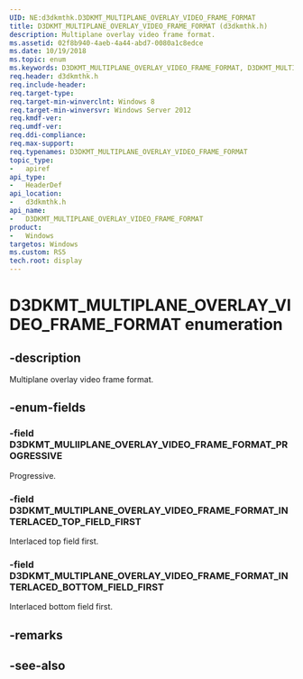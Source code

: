 ```yaml
---
UID: NE:d3dkmthk.D3DKMT_MULTIPLANE_OVERLAY_VIDEO_FRAME_FORMAT
title: D3DKMT_MULTIPLANE_OVERLAY_VIDEO_FRAME_FORMAT (d3dkmthk.h)
description: Multiplane overlay video frame format.
ms.assetid: 02f8b940-4aeb-4a44-abd7-0080a1c8edce
ms.date: 10/19/2018
ms.topic: enum
ms.keywords: D3DKMT_MULTIPLANE_OVERLAY_VIDEO_FRAME_FORMAT, D3DKMT_MULTIPLANE_OVERLAY_VIDEO_FRAME_FORMAT, 
req.header: d3dkmthk.h
req.include-header:
req.target-type:
req.target-min-winverclnt: Windows 8
req.target-min-winversvr: Windows Server 2012
req.kmdf-ver:
req.umdf-ver:
req.ddi-compliance:
req.max-support:
req.typenames: D3DKMT_MULTIPLANE_OVERLAY_VIDEO_FRAME_FORMAT
topic_type: 
-	apiref
api_type: 
-	HeaderDef
api_location: 
-	d3dkmthk.h
api_name: 
-	D3DKMT_MULTIPLANE_OVERLAY_VIDEO_FRAME_FORMAT
product:
-	Windows
targetos: Windows
ms.custom: RS5
tech.root: display
---
```


# D3DKMT_MULTIPLANE_OVERLAY_VIDEO_FRAME_FORMAT enumeration

## -description

Multiplane overlay video frame format.

## -enum-fields

### -field D3DKMT_MULIIPLANE_OVERLAY_VIDEO_FRAME_FORMAT_PROGRESSIVE 

Progressive.

### -field D3DKMT_MULTIPLANE_OVERLAY_VIDEO_FRAME_FORMAT_INTERLACED_TOP_FIELD_FIRST 

Interlaced top field first.

### -field D3DKMT_MULTIPLANE_OVERLAY_VIDEO_FRAME_FORMAT_INTERLACED_BOTTOM_FIELD_FIRST 

Interlaced bottom field first.

## -remarks

## -see-also
